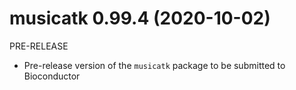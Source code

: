 # musicatk 0.99.4 (2020-10-02)
PRE-RELEASE
* Pre-release version of the `musicatk` package to be submitted to Bioconductor